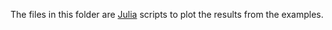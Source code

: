 The files in this folder are [Julia](https://julialang.org/) scripts to plot
the results from the examples.
